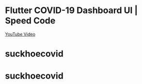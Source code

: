 # Flutter COVID-19 Dashboard UI | Speed Code

[YouTube Video](https://youtu.be/krU-ASLb8lM)
# suckhoecovid
# suckhoecovid
